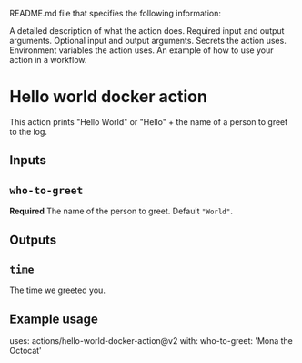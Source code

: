 README.md file that specifies the following information:

A detailed description of what the action does.
Required input and output arguments.
Optional input and output arguments.
Secrets the action uses.
Environment variables the action uses.
An example of how to use your action in a workflow.

# Hello world docker action

This action prints "Hello World" or "Hello" + the name of a person to greet to the log.

## Inputs

## `who-to-greet`

**Required** The name of the person to greet. Default `"World"`.

## Outputs

## `time`

The time we greeted you.

## Example usage

uses: actions/hello-world-docker-action@v2
with:
  who-to-greet: 'Mona the Octocat'
